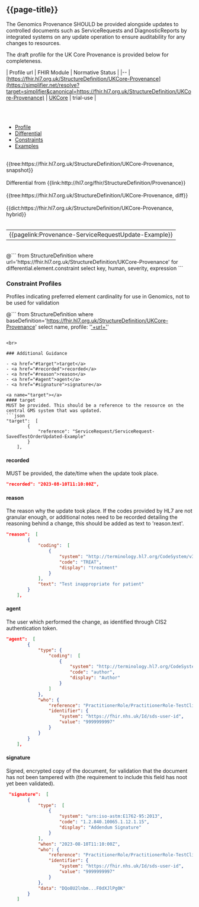 ## {{page-title}}

The Genomics Provenance SHOULD be provided alongside updates to controlled documents such as ServiceRequests and DiagnosticReports by integrated systems on any update operation to ensure auditability for any changes to resources.

The draft profile for the UK Core Provenance is provided below for completeness.

| Profile url | FHIR Module | Normative Status |
|--
| [https://fhir.hl7.org.uk/StructureDefinition/UKCore-Provenance](https://simplifier.net/resolve?target=simplifier&canonical=https://fhir.hl7.org.uk/StructureDefinition/UKCore-Provenance) | [UKCore]() | trial-use |

<br>

<br>

<div class="nhsd-!t-margin-bottom-6">
    <ul class="nav nav-tabs" role="tablist">
        <li role="presentation" class="active">
            <a href="#Profile" role="tab" data-toggle="tab">Profile</a>
        </li>
        <li role="presentation">
            <a href="#Differential" role="tab" data-toggle="tab">Differential</a>
        </li>
        <li role="presentation">
            <a href="#Constraints" role="tab" data-toggle="tab">Constraints</a>
        </li>
        <li role="presentation">
            <a href="#Examples" role="tab" data-toggle="tab">Examples</a>
        </li>
    </ul>
    <div class="tab-content snippet">
        <div id="Profile" role="tabpanel" class="tab-pane active">
            <br />
            {{tree:https://fhir.hl7.org.uk/StructureDefinition/UKCore-Provenance, snapshot}}
        </div>
        <div id="Differential" role="tabpanel" class="tab-pane">
         <br />
         Differential from {{link:http://hl7.org/fhir/StructureDefinition/Provenance}} <br>
            <br />
            {{tree:https://fhir.hl7.org.uk/StructureDefinition/UKCore-Provenance, diff}}
        </div>
        <div id="Dictionary" role="tabpanel" class="tab-pane">
            <br />
            {{dict:https://fhir.hl7.org.uk/StructureDefinition/UKCore-Provenance, hybrid}}
        </div>
        <div id="Examples" role="tabpanel" class="tab-pane">
            <br />
            <table>
                <tr>
                    <td>
                        {{pagelink:Provenance-ServiceRequestUpdate-Example}}
                    </td>
                </tr>
            </table>
        </div>
        <div id="Constraints" role="tabpanel" class="tab-pane">
            <br />
            @```
            from StructureDefinition
            where url='https://fhir.hl7.org.uk/StructureDefinition/UKCore-Provenance'
            for differential.element.constraint
            select key, human, severity, expression
            ```
        </div>
    </div>
</div>

### Constraint Profiles
Profiles indicating preferred element cardinality for use in Genomics, not to be used for validation

@```
from StructureDefinition
where baseDefinition='https://fhir.hl7.org.uk/StructureDefinition/UKCore-Provenance' 
select name, profile: '<a href="https://simplifier.net/resolve?target=simplifier&scope=NHS-Digital-FHIR-Genomics-Implementation-Guide@current&canonical='+ url + '">'+url+'</a>'
```

<br>

### Additional Guidance

- <a href="#target">target</a>
- <a href="#recorded">recorded</a>
- <a href="#reason">reason</a>
- <a href="#agent">agent</a>
- <a href="#signature">signature</a>

<a name="target"></a>
#### target
MUST be provided. This should be a reference to the resource on the central GMS system that was updated.
```json
"target":  [
        {
            "reference": "ServiceRequest/ServiceRequest-SavedTestOrderUpdated-Example"
        }
    ],
```

<a name="recorded"></a>
#### recorded
MUST be provided, the date/time when the update took place.
```json
"recorded": "2023-08-10T11:10:00Z",
```

<a name="reason"></a>
#### reason
The reason why the update took place. If the codes provided by HL7 are not granular enough, or additional notes need to be recorded detailing the reasoning behind a change, this should be added as text to 'reason.text'.
```json
"reason":  [
        {
            "coding":  [
                {
                    "system": "http://terminology.hl7.org/CodeSystem/v3-ActReason",
                    "code": "TREAT",
                    "display": "treatment"
                }
            ],
            "text": "Test inappropriate for patient"
        }
    ],
```

<a name="agent"></a>
#### agent
The user which performed the change, as identified through CIS2 authentication token.
```json
"agent":  [
        {
            "type": {
                "coding":  [
                    {
                        "system": "http://terminology.hl7.org/CodeSystem/provenance-participant-type",
                        "code": "author",
                        "display": "Author"
                    }
                ]
            },
            "who": {
                "reference": "PractitionerRole/PractitionerRole-TestClinicalScientist-Example",
                "identifier": {
                    "system": "https://fhir.nhs.uk/Id/sds-user-id",
                    "value": "9999999997"
                }
            }
        }
    ],
```

<a name="signature"></a>
#### signature
Signed, encrypted copy of the document, for validation that the document has not been tampered with (the requirement to include this field has noot yet been validated).
```json
 "signature":  [
        {
            "type":  [
                {
                    "system": "urn:iso-astm:E1762-95:2013",
                    "code": "1.2.840.10065.1.12.1.15",
                    "display": "Addendum Signature"
                }
            ],
            "when": "2023-08-10T11:10:00Z",
            "who": {
                "reference": "PractitionerRole/PractitionerRole-TestClinicalScientist-Example",
                "identifier": {
                    "system": "https://fhir.nhs.uk/Id/sds-user-id",
                    "value": "9999999997"
                }
            },
            "data": "DQo8U2lnbm...F0dXJlPg0K"
        }
    ]
```